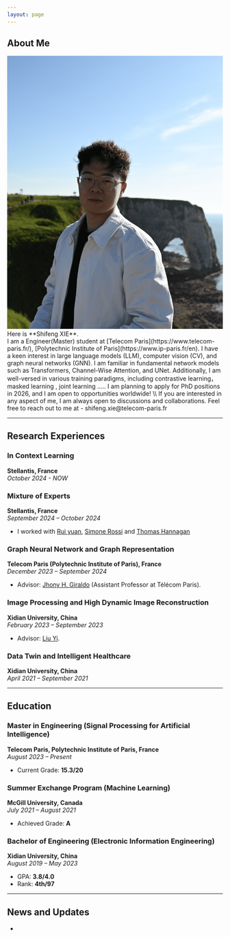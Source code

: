 ```yaml
---
layout: page
---
```


## About Me

<img src="./ShifengXIE.png" class="floatpic">
Here is **Shifeng XIE**.<br>
I am a Engineer(Master) student at [Telecom Paris](https://www.telecom-paris.fr/), [Polytechnic Institute of Paris](https://www.ip-paris.fr/en). I have a keen interest in large language models (LLM), computer vision (CV), and graph neural networks (GNN). I am familiar in fundamental network models such as Transformers, Channel-Wise Attention, and UNet. Additionally, I am well-versed in various training paradigms, including contrastive learning， masked learning , joint learning ..... 
I am planning to apply for PhD positions in 2026, and I am open to opportunities worldwide! \\
If you are interested in any aspect of me, I am always open to discussions and collaborations. Feel free to reach out to me at - shifeng.xie@telecom-paris.fr


---

## Research Experiences

### In Context Learning
**Stellantis, France**  
*October 2024 - NOW*  

### Mixture of Experts
**Stellantis, France**  
*September 2024 – October 2024*  
- I worked with [Rui yuan](https://scholar.google.com/citations?user=4QZgrj0AAAAJ&hl=zh-CN), [Simone Rossi](https://scholar.google.com/citations?user=lTt86awAAAAJ&hl=it) and [Thomas Hannagan](https://scholar.google.com/citations?user=u6OFo3YAAAAJ&hl=en)

### Graph Neural Network and Graph Representation
**Telecom Paris (Polytechnic Institute of Paris), France**  
*December 2023 – September 2024*  
  - Advisor: [Jhony H. Giraldo](https://scholar.google.com/citations?user=iwzmGKwAAAAJ&hl=en) (Assistant Professor at Télécom Paris).

### Image Processing and High Dynamic Image Reconstruction
**Xidian University, China**  
*February 2023 – September 2023*   
  - Advisor: [Liu Yi](https://scholar.google.com/citations?user=dy8M6aEAAAAJ&hl=fr).

### Data Twin and Intelligent Healthcare
**Xidian University, China**  
*April 2021 – September 2021*  


---

## Education

### Master in Engineering (Signal Processing for Artificial Intelligence)
**Telecom Paris, Polytechnic Institute of Paris, France**  
*August 2023 – Present*  
- Current Grade: **15.3/20**    

### Summer Exchange Program (Machine Learning)
**McGill University, Canada**  
*July 2021 – August 2021*  
- Achieved Grade: **A**  

### Bachelor of Engineering (Electronic Information Engineering)
**Xidian University, China**  
*August 2019 – May 2023*  
- GPA: **3.8/4.0**  
- Rank: **4th/97**  

---

## News and Updates

- 


